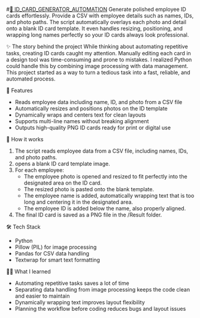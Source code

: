 #[🪪 ID_CARD_GENERATOR_AUTOMATION](https://github.com/YandLim/ID-Card-Generator-Automation)
Generate polished employee ID cards effortlessly. Provide a CSV with employee details such as names, IDs, and photo paths. The script automatically overlays each photo and detail onto a blank ID card template. It even handles resizing, positioning, and wrapping long names perfectly so your ID cards always look professional.

✨ The story behind the project
While thinking about automating repetitive tasks, creating ID cards caught my attention. Manually editing each card in a design tool was time-consuming and prone to mistakes. I realized Python could handle this by combining image processing with data management. This project started as a way to turn a tedious task into a fast, reliable, and automated process.

🧠 Features
 - Reads employee data including name, ID, and photo from a CSV file
 - Automatically resizes and positions photos on the ID template
 - Dynamically wraps and centers text for clean layouts
 - Supports multi-line names without breaking alignment
 - Outputs high-quality PNG ID cards ready for print or digital use

📂 How it works
1. The script reads employee data from a CSV file, including names, IDs, and photo paths.
2. opens a blank ID card template image.
3. For each employee:
    - The employee photo is opened and resized to fit perfectly into the designated area on the ID card.
    - The resized photo is pasted onto the blank template.
    - The employee name is added, automatically wrapping text that is too long and centering it in the designated area.
    - The employee ID is added below the name, also properly aligned.
4. The final ID card is saved as a PNG file in the /Result folder.

🛠️ Tech Stack
 - Python
 - Pillow (PIL) for image processing
 - Pandas for CSV data handling
 - Textwrap for smart text formatting

🤷‍♂️ What I learned
 - Automating repetitive tasks saves a lot of time
 - Separating data handling from image processing keeps the code clean and easier to maintain
 - Dynamically wrapping text improves layout flexibility
 - Planning the workflow before coding reduces bugs and layout issues
